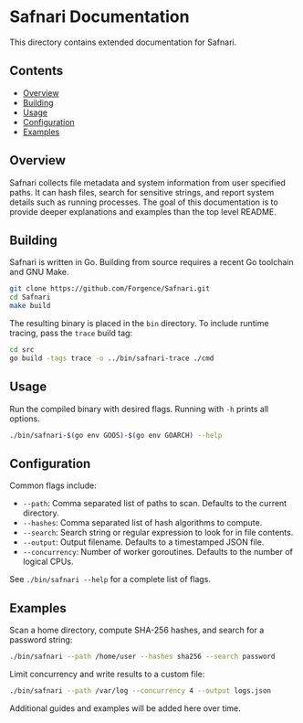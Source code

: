 # Safnari Documentation

This directory contains extended documentation for Safnari.

## Contents

- [Overview](#overview)
- [Building](#building)
- [Usage](#usage)
- [Configuration](#configuration)
- [Examples](#examples)

## Overview

Safnari collects file metadata and system information from user specified paths. It can hash files,
search for sensitive strings, and report system details such as running processes. The goal of this
documentation is to provide deeper explanations and examples than the top level README.

## Building

Safnari is written in Go. Building from source requires a recent Go toolchain and GNU Make.

```sh
git clone https://github.com/Forgence/Safnari.git
cd Safnari
make build
```

The resulting binary is placed in the `bin` directory. To include runtime tracing, pass the `trace`
build tag:

```sh
cd src
go build -tags trace -o ../bin/safnari-trace ./cmd
```

## Usage

Run the compiled binary with desired flags. Running with `-h` prints all options.

```sh
./bin/safnari-$(go env GOOS)-$(go env GOARCH) --help
```

## Configuration

Common flags include:

- `--path`: Comma separated list of paths to scan. Defaults to the current directory.
- `--hashes`: Comma separated list of hash algorithms to compute.
- `--search`: Search string or regular expression to look for in file contents.
- `--output`: Output filename. Defaults to a timestamped JSON file.
- `--concurrency`: Number of worker goroutines. Defaults to the number of logical CPUs.

See `./bin/safnari --help` for a complete list of flags.

## Examples

Scan a home directory, compute SHA-256 hashes, and search for a password string:

```sh
./bin/safnari --path /home/user --hashes sha256 --search password
```

Limit concurrency and write results to a custom file:

```sh
./bin/safnari --path /var/log --concurrency 4 --output logs.json
```

Additional guides and examples will be added here over time.
